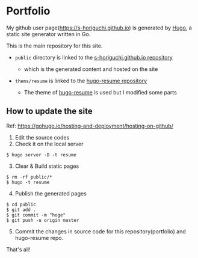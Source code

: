 # Portfolio

My github user page(https://s-horiguchi.github.io) is generated by [Hugo](https://gohugo.io/), a static site generator written in Go.

This is the main repository for this site.

* `public` directory is linked to the [s-horiguchi.github.io repository](https://github.com/s-horiguchi/s-horiguchi.github.io)
  * which is the generated content and hosted on the site

* `thems/resume` is linked to the [hugo-resume repository](https://github.com/s-horiguchi/hugo-resume)
  * The theme of [hugo-resume](https://github.com/eddiewebb/hugo-resume) is used but I modified some parts


## How to update the site

Ref: https://gohugo.io/hosting-and-deployment/hosting-on-github/


1. Edit the source codes
2. Check it on the local server
```
$ hugo server -D -t resume
```
3. Clear & Build static pages
```
$ rm -rf public/*
$ hugo -t resume
```
4. Publish the generated pages
```
$ cd public
$ git add .
$ git commit -m "hoge"
$ git push -u origin master
```
5. Commit the changes in source code for this repository(portfolio) and hugo-resume repo.

That's all!
